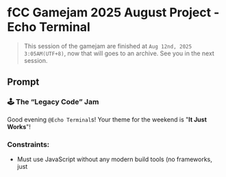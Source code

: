 # fCC Gamejam 2025 August Project - Echo Terminal

> This session of the gamejam are finished at `Aug 12nd, 2025 3:05AM(UTF+8)`, now that will goes to an archive. See you in the next session.

## Prompt

### 🕹️ The “Legacy Code” Jam

Good evening `@Echo Terminal`s! Your theme for the weekend is "**It Just Works**"!

### Constraints:

- Must use JavaScript without any modern build tools (no frameworks, just <script> in HTML).
- You can emulate old-school practices like `document.write()` or `tables` for layout — bonus points for humour!
- Give your game a "retro" feel and concept if you want to go the extra mile!

### Submission

You must submit your work using [this form](https://forms.nhcarrigan.com/form/sd78CeG4Ic3kNfFFT-5f2HkNCVAkmkMWhdJdY4NqGsI) before Monday (see the timestamp above).

## Requirements

- Must be written in Vanilla Javascript, no imports or external libraries.
- Must be presented in a single page.

## Ideas

so the theme is "It Just Works",
it would be better to create some simple games like **Manufactoria, ShapeZ and other games**
that _themed in "Factory"_ and _featured with "Automations"_.

and based on the time limits, so its better to create a game that is easy to understand and play, with a simple interface and mechanicsthats means we must using lots of SVG/Emote to be the assets and use table for a grid layouts.

sadly i cant use TS in this project because its a "Vanilla Javascript" challenge.

---

okay so i came up with some random idea:

because this section is called _Echo Terminal_, so it would be nice if i just themed the interface with the Minecraft's Deep Dark color scheme.

and the name contains terminals, so it can be interacted with the _actual terminals_.

other ideas remains same.

---

uhhhh, the **bonus point** in the gamejam is _to have some retro feels_, so it can be some "Visual enhancement" with some scan-lines.

it wont be that hard and we can try to have some `<canvas>` to experimenting this.

so lets put this thing to the _last_, we must focus on the actual gameplay and level design.

---

the folowing todo:

> updated on the Day 4/3

- [x] impl the load levels
- [x] impl the terminal with basic functionality
- [x] impl the belt (to move the bot)
- [x] impl the delete function (to remove obj u placed)
- [x] impl the run command
- [x] impl the game finish (to show that u success/fail)
- [x] impl the spinner
- [x] put the following on the lvl2 fot tutorial
- [x] make a level 3 containing all the things
- [ ] make the game looks better with canvas
